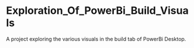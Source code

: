 # Exploration_Of_PowerBi_Build_Visuals
A project exploring the various visuals in the build tab of PowerBi Desktop.
